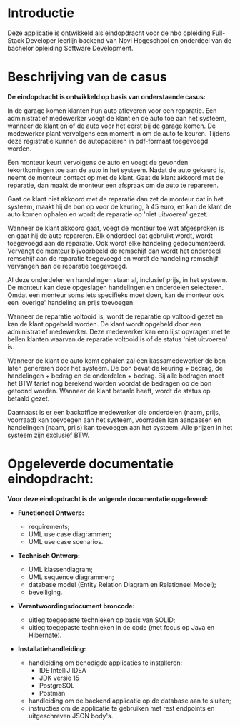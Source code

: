 # Introductie

Deze applicatie is ontwikkeld als eindopdracht voor de hbo opleiding Full-Stack Developer leerlijn backend van Novi Hogeschool en onderdeel van de bachelor opleiding Software Development.

# Beschrijving van de casus
**De eindopdracht is ontwikkeld op basis van onderstaande casus:**

In de garage komen klanten hun auto afleveren voor een reparatie. Een administratief medewerker voegt de klant en de auto toe aan het systeem, wanneer de klant en of de auto voor het eerst bij de garage komen. De medewerker plant vervolgens een moment in om de auto te keuren. Tijdens deze registratie kunnen de autopapieren in pdf-formaat toegevoegd worden. 

Een monteur keurt vervolgens de auto en voegt de gevonden tekortkomingen toe aan de auto in het systeem. Nadat de auto gekeurd is, neemt de monteur contact op met de klant. Gaat de klant akkoord met de reparatie, dan maakt de monteur een afspraak om de auto te repareren. 

Gaat de klant niet akkoord met de reparatie dan zet de monteur dat in het systeem, maakt hij de bon op voor de keuring, à 45 euro, en kan de klant de auto komen ophalen en wordt de reparatie op 'niet uitvoeren' gezet.

Wanneer de klant akkoord gaat, voegt de monteur toe wat afgesproken is en gaat hij de auto repareren. Elk onderdeel dat gebruikt wordt, wordt toegevoegd aan de reparatie. Ook wordt elke handeling gedocumenteerd. Vervangt de monteur bijvoorbeeld de remschijf dan wordt het onderdeel remschijf aan de reparatie toegevoegd en wordt de handeling remschijf vervangen aan de reparatie toegevoegd.

Al deze onderdelen en handelingen staan al, inclusief prijs, in het systeem. De monteur kan deze opgeslagen handelingen en onderdelen selecteren. Omdat een monteur soms iets specifieks moet doen, kan de monteur ook een 'overige' handeling en prijs toevoegen.

Wanneer de reparatie voltooid is, wordt de reparatie op voltooid gezet en kan de klant opgebeld worden. De klant wordt opgebeld door een administratief medewerker. Deze medewerker kan een lijst opvragen met te bellen klanten waarvan de reparatie voltooid is of de status 'niet uitvoeren' is.

Wanneer de klant de auto komt ophalen zal een kassamedewerker de bon laten genereren door het systeem. De bon bevat de keuring + bedrag, de handelingen + bedrag en de onderdelen + bedrag. Bij alle bedragen moet het BTW tarief nog berekend worden voordat de bedragen op de bon getoond worden. Wanneer de klant betaald heeft, wordt de status op betaald gezet.

Daarnaast is er een backoffice medewerker die onderdelen (naam, prijs, voorraad) kan toevoegen aan het systeem, voorraden kan aanpassen en handelingen (naam, prijs) kan toevoegen aan het systeem. Alle prijzen in het systeem zijn exclusief BTW. 

# Opgeleverde documentatie eindopdracht:

**Voor deze eindopdracht is de volgende documentatie opgeleverd:**

*	**Functioneel Ontwerp:**
    * requirements;
    * UML use case diagrammen; 
    * UML use case scenarios.

*	**Technisch Ontwerp:**
    *	UML klassendiagram;
	  * UML sequence diagrammen;
	  * database model (Entity Relation Diagram en Relationeel Model);
	  * beveiliging.

* **Verantwoordingsdocument broncode:**
    *	uitleg toegepaste technieken op basis van SOLID;
    *	uitleg toegepaste technieken in de code (met focus op Java en Hibernate).

* **Installatiehandleiding:**
    *	handleiding om benodigde applicaties te installeren: 
        * IDE IntelliJ IDEA
        * JDK versie 15
        * PostgreSQL
        * Postman
    *	handleiding om de backend applicatie op de database aan te sluiten;
    * instructies om de applicatie te gebruiken met rest endpoints en uitgeschreven JSON body's.

